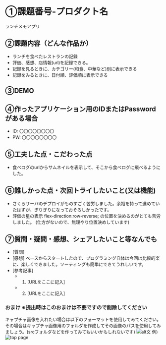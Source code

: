 # ①課題番号-プロダクト名

ランチメモアプリ

## ②課題内容（どんな作品か）

- ランチを食べたレストランの記録
- 評価、感想、店情報(url)を記録できる。
- 記録を見るときに、カテゴリー(和食、中華など)別に表示できる
- 記録をみるときに、日付順、評価順に表示できる

## ③DEMO


## ④作ったアプリケーション用のIDまたはPasswordがある場合

- ID: 〇〇〇〇〇〇〇〇
- PW: 〇〇〇〇〇〇〇〇

## ⑤工夫した点・こだわった点

- 食べログのurlからサムネイルを表示して、そこから食べログに飛べるようにした。

## ⑥難しかった点・次回トライしたいこと(又は機能)

- さくらサーバのデプロイがものすごく苦労しました。余裕を持って進めていたはずが、ぎりぎりになっておそろしかったです。
- 評価の星の表示 flex-direction:row-reverse; の位置を決めるのがとても苦労しました。
  (仕方がないので、無理やり位置決めしています)

## ⑦質問・疑問・感想、シェアしたいこと等なんでも

- [質問]
- [感想] ベースからスタートしたので、プログラミング自体は今回は比較的楽に、楽しくできました。ソーティングも簡単にできてうれしいです。
- [参考記事]
  - 1. [URLをここに記入]
  - 2. [URLをここに記入]

### おまけ ※提出時はこのおまけは不要ですので削除してください

キャプチャ画像を入れたい場合は以下のフォーマットを使用してみてください。その場合はキャプチャ画像用のフォルダを作成してその画像のパスを使用してみましょう。(srcフォルダなどを作ってみてもいいかもしれないです)
![alt文](画像URL)
例)
![top page](./src/capture1.png)
